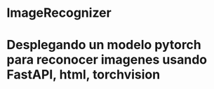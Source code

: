 # ImageRecognizer

# Desplegando un modelo pytorch para reconocer imagenes usando FastAPI, html, torchvision
